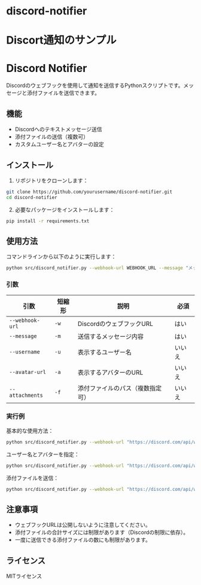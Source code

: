 # discord-notifier
Discort通知のサンプル
=======
# Discord Notifier

Discordのウェブフックを使用して通知を送信するPythonスクリプトです。メッセージと添付ファイルを送信できます。

## 機能

- Discordへのテキストメッセージ送信
- 添付ファイルの送信（複数可）
- カスタムユーザー名とアバターの設定

## インストール

1. リポジトリをクローンします：

```bash
git clone https://github.com/yourusername/discord-notifier.git
cd discord-notifier
```

2. 必要なパッケージをインストールします：

```bash
pip install -r requirements.txt
```

## 使用方法

コマンドラインから以下のように実行します：

```bash
python src/discord_notifier.py --webhook-url WEBHOOK_URL --message "メッセージ内容" [オプション]
```

### 引数

| 引数 | 短縮形 | 説明 | 必須 |
|------|--------|------|------|
| `--webhook-url` | `-w` | DiscordのウェブフックURL | はい |
| `--message` | `-m` | 送信するメッセージ内容 | はい |
| `--username` | `-u` | 表示するユーザー名 | いいえ |
| `--avatar-url` | `-a` | 表示するアバターのURL | いいえ |
| `--attachments` | `-f` | 添付ファイルのパス（複数指定可） | いいえ |

### 実行例

基本的な使用方法：

```bash
python src/discord_notifier.py --webhook-url "https://discord.com/api/webhooks/your-webhook-url" --message "こんにちは！"
```

ユーザー名とアバターを指定：

```bash
python src/discord_notifier.py --webhook-url "https://discord.com/api/webhooks/your-webhook-url" --message "こんにちは！" --username "通知ボット" --avatar-url "https://example.com/avatar.png"
```

添付ファイルを送信：

```bash
python src/discord_notifier.py --webhook-url "https://discord.com/api/webhooks/your-webhook-url" --message "ファイルを添付します" --attachments "path/to/file1.txt" "path/to/file2.jpg"
```

## 注意事項

- ウェブフックURLは公開しないように注意してください。
- 添付ファイルの合計サイズには制限があります（Discordの制限に依存）。
- 一度に送信できる添付ファイルの数にも制限があります。

## ライセンス

MITライセンス
